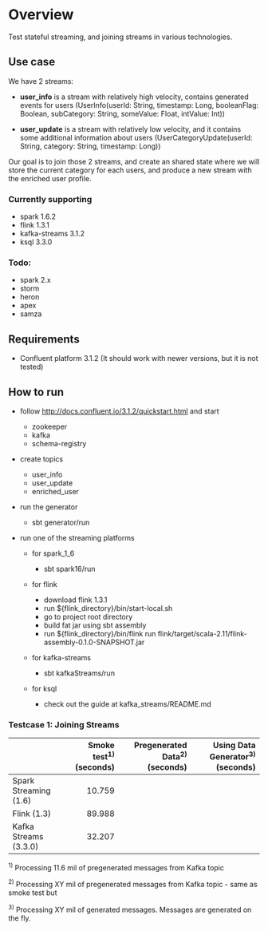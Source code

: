 # Overview


Test stateful streaming, and joining streams in various technologies.

## Use case

We have 2 streams:

* **user_info** is a stream with relatively high velocity, contains generated events for users (UserInfo(userId: String, timestamp: Long, booleanFlag: Boolean, subCategory: String, someValue: Float, intValue: Int))


* **user_update** is a stream with relatively low velocity, and it contains some additional information about users (UserCategoryUpdate(userId: String, category: String, timestamp: Long))

Our goal is to join those 2 streams, and create an shared state where we will store the current category for each users, and produce a new stream with the enriched user profile.


### Currently supporting
* spark 1.6.2
* flink 1.3.1
* kafka-streams 3.1.2
* ksql 3.3.0

### Todo:
* spark 2.x
* storm
* heron
* apex
* samza

## Requirements

* Confluent platform 3.1.2 (It should work with newer versions, but it is not tested)

## How to run

* follow http://docs.confluent.io/3.1.2/quickstart.html and start
    * zookeeper
    * kafka 
    * schema-registry
    
* create topics
    * user_info
    * user_update
    * enriched_user

* run the generator
    * sbt generator/run
    
* run one of the streaming platforms
    * for spark_1_6
        * sbt spark16/run
        
    * for flink
        * download flink 1.3.1
        * run ${flink_directory}/bin/start-local.sh
        * go to project root directory
        * build fat jar using sbt assembly
        * run ${flink_directory}/bin/flink run flink/target/scala-2.11/flink-assembly-0.1.0-SNAPSHOT.jar
        
    * for kafka-streams
        * sbt kafkaStreams/run
        
    * for ksql
        * check out the guide at kafka_streams/README.md 
        

### Testcase 1: Joining Streams

|                        | Smoke test<sup>1)</sup> (seconds) | Pregenerated Data<sup>2)</sup> (seconds) | Using Data Generator<sup>3)</sup> (seconds) | 
| ---------------------- | --------------------------------: | ----------------------------------------:| ------------------------------------------: |
| Spark Streaming (1.6)  | 10.759                            |                                          |                                             |
| Flink (1.3)            | 89.988                                  |                                          |                                             |
| Kafka Streams (3.3.0)  | 32.207                                  |                                          |                                             |


<sup>1)</sup> Processing 11.6 mil of pregenerated messages from Kafka topic

<sup>2)</sup> Processing XY mil of pregenerated messages from Kafka topic - same as smoke test but

<sup>3)</sup> Processing XY mil of generated messages. Messages are generated on the fly.